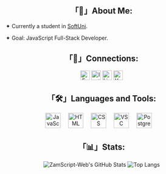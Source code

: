 <!--<h1 align="center">Hello, I'm Zlatomir Peshev!</h1>-->

<h2 align="center">「📝」About Me:</h2>

<p align="left">✦ Currently a student in <a href='https://softuni.bg'>SoftUni</a>.</p>
<p align="left">✦ Goal: JavaScript Full-Stack Developer.</p>

<h2 align="center">「🔗」Connections:</h2>

<div align="center">
<div id="badges">
    <a href="https://www.facebook.com/zamscript"><img src="https://img.shields.io/badge/Facebook-black?style=for-the-badge&logo=facebook&logoColor=blue" height='25' alt="Facebook Badge"/></a>
    <a href="https://www.instagram.com/zamscript/"><img src="https://img.shields.io/badge/Instagram-black?style=for-the-badge&logo=instagram&logoColor=yellow" height='25' alt="Instagram Badge"/></a>
    <a href="#"><img src="https://img.shields.io/badge/Linkedin-black?style=for-the-badge&logo=linkedin&logoColor=blue" height='25' alt="LinkedIn Badge"/></a>
    <a href="#"><img src="https://img.shields.io/badge/YouTube-black?style=for-the-badge&logo=youtube&logoColor=red" height='25' alt="Youtube Badge"/></a>
</div>
  </div>

<h2 align="center">「🛠」Languages and Tools:</h2>

<div align="center">
  <img src="https://cdn.jsdelivr.net/gh/devicons/devicon/icons/javascript/javascript-original.svg" height="40" alt="JavaScript Logo"  />
  <img width="12" />
  <img src="https://upload.wikimedia.org/wikipedia/commons/thumb/6/61/HTML5_logo_and_wordmark.svg/1200px-HTML5_logo_and_wordmark.svg.png" height="40" alt="HTML Logo"  />
  <img width="12" />
  <img src="https://upload.wikimedia.org/wikipedia/commons/a/ab/Official_CSS_Logo.svg" height="40" alt="CSS Logo"  />
  <img width="12" />
  <img src="https://cdn.jsdelivr.net/gh/devicons/devicon/icons/vscode/vscode-original.svg" height="40" alt="VSC Logo"  />
  <img width="12" />
  <img src="https://cdn.jsdelivr.net/npm/simple-icons@3.13.0/icons/mysql.svg" height="40" alt="PostgreSQL Logo"  />
  <img width="12" />
</div>

<h2 align="center">「📊」Stats:</h2>

<div align="center">
  
![ZamScript-Web's GitHub Stats](https://github-readme-stats.vercel.app/api?username=ZamScript-Web&show_icons=true&theme=radical) ![Top Langs](https://github-readme-stats.vercel.app/api/top-langs/?username=ZamScript-web&layout=compact&theme=radical)
</div>
